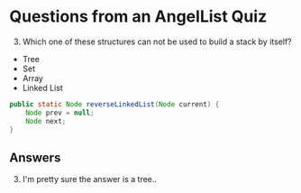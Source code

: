 # Questions from an AngelList Quiz

3. Which one of these structures can not be used to build a stack by itself?
- Tree
- Set
- Array
- Linked List

``` java
public static Node reverseLinkedList(Node current) {
    Node prev = null;
    Node next;
}

```


## Answers

3. I'm pretty sure the answer is a tree..